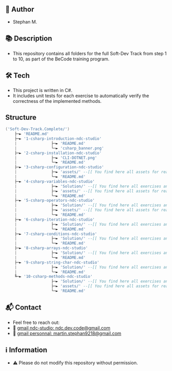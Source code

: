 ## 👤 Author
* Stephan M.

## 📚 Description
* This repository contains all folders for the full Soft-Dev Track from step 1 to 10, as part of the BeCode training program.

## 🛠️ Tech
* This project is written in C#.
* It includes unit tests for each exercise to automatically verify the correctness of the implemented methods.

## Structure
```lua
('Soft-Dev-Track.Complete/')
    ├─► 'README.md'
    ├─► '1-csharp-introduction-ndc-studio'
    |               ├─► 'README.md'
    |               └─► 'csharp_banner.png'
    ├─► '2-csharp-installation-ndc-studio'
    |               ├─► 'CLI-DOTNET.png'
    |               └─► 'README.md'
    ├─► '3-csharp-configuration-ndc-studio'
    |               ├─► 'assets/' --[[ You find here all assets for readme description ]]
    |               └─► 'README.md'
    ├─► '4-csharp-variables-ndc-studio'
    |               ├─► 'Solution/' --[[ You find here all exercises and units tests for the track]]
    |               ├─► 'assets/' --[[ You find here all assets for readme description ]]
    |               └─► 'README.md'
    ├─► '5-csharp-operators-ndc-studio'
    |               ├─► 'Solution/' --[[ You find here all exercises and units tests for the track]]
    |               ├─► 'assets/' --[[ You find here all assets for readme description ]]
    |               └─► 'README.md'
    ├─► '6-csharp-iteration-ndc-studio'
    |               ├─► 'Solution/' --[[ You find here all exercises and units tests for the track]]
    |               └─► 'README.md'
    ├─► '7-csharp-conditions-ndc-studio'
    |               ├─► 'Solution/' --[[ You find here all exercises and units tests for the track]]
    |               └─► 'README.md'
    ├─► '8-csharp-arrays-ndc-studio'
    |               ├─► 'Solution/' --[[ You find here all exercises and units tests for the track]]
    |               └─► 'README.md'
    ├─► '9-csharp-string-char-ndc-studio'
    |               ├─► 'Solution/' --[[ You find here all exercises and units tests for the track]]
    |               └─► 'README.md'
    ╚─► '10-csharp-methods-ndc-studio'
                    ├─► 'Solution/' --[[ You find here all exercises and units tests for the track]]
                    ├─► 'assets/' --[[ You find here all assets for readme description ]]
                    └─► 'README.md'
```
## 📬 Contact
* Feel free to reach out:
* 📧 [gmail ndc-studio: ndc.dev.code@gmail.com](ndc.dev.code@gmail.com)
* 📧 [gmail personnal: martin.stephan9218@gmail.com](martin.stephan9218@gmail.com)

## ℹ️ Information
* ⚠️ Please do not modify this repository without permission.
